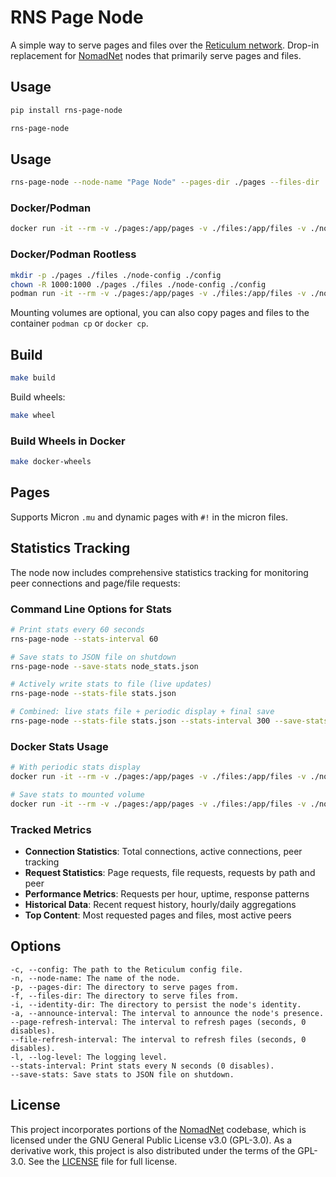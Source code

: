 # RNS Page Node

A simple way to serve pages and files over the [Reticulum network](https://reticulum.network/). Drop-in replacement for [NomadNet](https://github.com/markqvist/NomadNet) nodes that primarily serve pages and files.

## Usage

```bash
pip install rns-page-node
```

```bash
rns-page-node
```

## Usage

```bash
rns-page-node --node-name "Page Node" --pages-dir ./pages --files-dir ./files --identity-dir ./node-config --announce-interval 360
```

### Docker/Podman

```bash
docker run -it --rm -v ./pages:/app/pages -v ./files:/app/files -v ./node-config:/app/node-config -v ./config:/app/config ghcr.io/sudo-ivan/rns-page-node:latest
```

### Docker/Podman Rootless

```bash
mkdir -p ./pages ./files ./node-config ./config
chown -R 1000:1000 ./pages ./files ./node-config ./config
podman run -it --rm -v ./pages:/app/pages -v ./files:/app/files -v ./node-config:/app/node-config -v ./config:/app/config ghcr.io/sudo-ivan/rns-page-node:latest-rootless
```

Mounting volumes are optional, you can also copy pages and files to the container `podman cp` or `docker cp`.

## Build

```bash
make build
```

Build wheels:

```bash
make wheel
```

### Build Wheels in Docker

```bash
make docker-wheels
```

## Pages

Supports Micron `.mu` and dynamic pages with `#!` in the micron files.

## Statistics Tracking

The node now includes comprehensive statistics tracking for monitoring peer connections and page/file requests:

### Command Line Options for Stats

```bash
# Print stats every 60 seconds
rns-page-node --stats-interval 60

# Save stats to JSON file on shutdown
rns-page-node --save-stats node_stats.json

# Actively write stats to file (live updates)
rns-page-node --stats-file stats.json

# Combined: live stats file + periodic display + final save
rns-page-node --stats-file stats.json --stats-interval 300 --save-stats final_stats.json
```

### Docker Stats Usage

```bash
# With periodic stats display
docker run -it --rm -v ./pages:/app/pages -v ./files:/app/files -v ./node-config:/app/node-config -v ./config:/app/config ghcr.io/sudo-ivan/rns-page-node:latest --stats-interval 60

# Save stats to mounted volume
docker run -it --rm -v ./pages:/app/pages -v ./files:/app/files -v ./node-config:/app/node-config -v ./config:/app/config -v ./stats:/app/stats ghcr.io/sudo-ivan/rns-page-node:latest --save-stats /app/stats/node_stats.json
```

### Tracked Metrics

- **Connection Statistics**: Total connections, active connections, peer tracking
- **Request Statistics**: Page requests, file requests, requests by path and peer
- **Performance Metrics**: Requests per hour, uptime, response patterns
- **Historical Data**: Recent request history, hourly/daily aggregations
- **Top Content**: Most requested pages and files, most active peers

## Options

```
-c, --config: The path to the Reticulum config file.
-n, --node-name: The name of the node.
-p, --pages-dir: The directory to serve pages from.
-f, --files-dir: The directory to serve files from.
-i, --identity-dir: The directory to persist the node's identity.
-a, --announce-interval: The interval to announce the node's presence.
--page-refresh-interval: The interval to refresh pages (seconds, 0 disables).
--file-refresh-interval: The interval to refresh files (seconds, 0 disables).
-l, --log-level: The logging level.
--stats-interval: Print stats every N seconds (0 disables).
--save-stats: Save stats to JSON file on shutdown.
```

## License

This project incorporates portions of the [NomadNet](https://github.com/markqvist/NomadNet) codebase, which is licensed under the GNU General Public License v3.0 (GPL-3.0). As a derivative work, this project is also distributed under the terms of the GPL-3.0. See the [LICENSE](LICENSE) file for full license.
